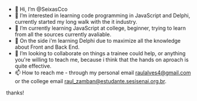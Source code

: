 - 👋 Hi, I’m @SeixasCco
- 👀 I’m interested in learning code programming in JavaScript and Delphi, currently started my long walk with the it industry.
- 🌱 I’m currently learning JavaScript at college, beginner, trying to learn from all the sources currently avaliable.
- 🌱 On the side i'm learning Delphi due to maximize all the knowledge about Front and Back End.
- 💞️ I’m looking to collaborate on things a trainee could help, or anything you're willing to teach me, because i think that the hands on aproach is quite effective.
- 📫 How to reach me - through my personal email raulalves4@gmail.com or the college email raul_zamban@estudante.sesisenai.org.br.

thanks!

<!---
SeixasCco/SeixasCco is a ✨ special ✨ repository because its `README.md` (this file) appears on your GitHub profile.
You can click the Preview link to take a look at your changes.
--->
